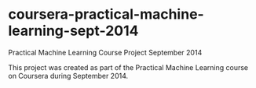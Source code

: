 coursera-practical-machine-learning-sept-2014
=============================================

Practical Machine Learning Course Project September 2014

This project was created as part of the Practical Machine Learning course on Coursera during September 2014.
